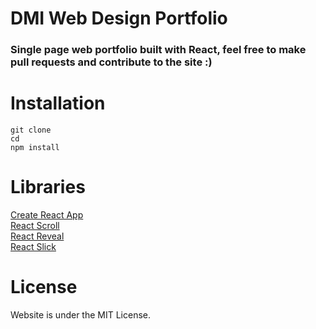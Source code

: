 # DMI Web Design Portfolio

### Single page web portfolio built with React, feel free to make pull requests and contribute to the site :)

# Installation

```
git clone
cd
npm install
```

# Libraries

[Create React App](https://github.com/facebook/create-react-app)  
[React Scroll](https://github.com/fisshy/react-scroll)  
[React Reveal](https://github.com/rnosov/react-reveal)  
[React Slick](https://github.com/akiran/react-slick)

# License

Website is under the MIT License.
